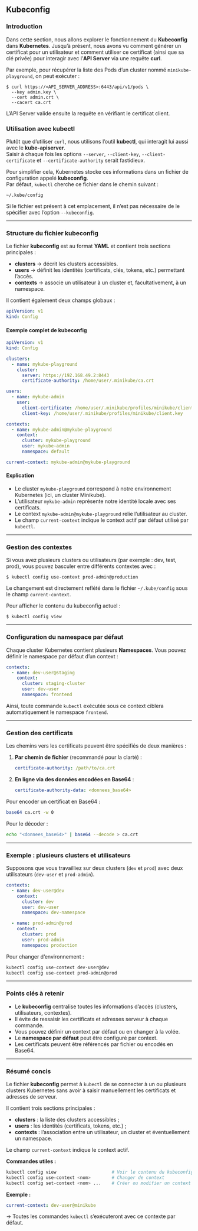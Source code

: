 ## Kubeconfig

### Introduction
Dans cette section, nous allons explorer le fonctionnement du **Kubeconfig** dans **Kubernetes**.
Jusqu’à présent, nous avons vu comment générer un certificat pour un utilisateur et comment utiliser ce certificat (ainsi que sa clé privée) pour interagir avec l’**API Server** via une requête **curl**.

Par exemple, pour récupérer la liste des Pods d’un cluster nommé `minikube-playground`, on peut exécuter :

```
$ curl https://<API_SERVER_ADDRESS>:6443/api/v1/pods \
  --key admin.key \
  --cert admin.crt \
  --cacert ca.crt
```

L’API Server valide ensuite la requête en vérifiant le certificat client.

### Utilisation avec kubectl
Plutôt que d’utiliser `curl`, nous utilisons l’outil **kubectl**, qui interagit lui aussi avec le **kube-apiserver**.\
Saisir à chaque fois les options `--server`, `--client-key`, `--client-certificate` et `--certificate-authority` serait fastidieux.

Pour simplifier cela, Kubernetes stocke ces informations dans un fichier de configuration appelé **kubeconfig**.\
Par défaut, `kubectl` cherche ce fichier dans le chemin suivant :

```
~/.kube/config
```

Si le fichier est présent à cet emplacement, il n’est pas nécessaire de le spécifier avec l’option `--kubeconfig`.

***

### Structure du fichier kubeconfig
Le fichier **kubeconfig** est au format **YAML** et contient trois sections principales :

- **clusters** → décrit les clusters accessibles.
- **users** → définit les identités (certificats, clés, tokens, etc.) permettant l’accès.
- **contexts** → associe un utilisateur à un cluster et, facultativement, à un namespace.

Il contient également deux champs globaux :

```yaml
apiVersion: v1
kind: Config
```

#### Exemple complet de kubeconfig

```yaml
apiVersion: v1
kind: Config

clusters:
  - name: mykube-playground
    cluster:
      server: https://192.168.49.2:8443
      certificate-authority: /home/user/.minikube/ca.crt

users:
  - name: mykube-admin
    user:
      client-certificate: /home/user/.minikube/profiles/minikube/client.crt
      client-key: /home/user/.minikube/profiles/minikube/client.key

contexts:
  - name: mykube-admin@mykube-playground
    context:
      cluster: mykube-playground
      user: mykube-admin
      namespace: default

current-context: mykube-admin@mykube-playground
```

#### Explication
- Le cluster `mykube-playground` correspond à notre environnement Kubernetes (ici, un cluster Minikube).
- L’utilisateur `mykube-admin` représente notre identité locale avec ses certificats.
- Le context `mykube-admin@mykube-playground` relie l’utilisateur au cluster.
- Le champ `current-context` indique le context actif par défaut utilisé par `kubectl`.

***

### Gestion des contextes
Si vous avez plusieurs clusters ou utilisateurs (par exemple : dev, test, prod), vous pouvez basculer entre différents contextes avec :

```
$ kubectl config use-context prod-admin@production
```

Le changement est directement reflété dans le fichier `~/.kube/config` sous le champ `current-context`.

Pour afficher le contenu du kubeconfig actuel :

```
$ kubectl config view
```

***

### Configuration du namespace par défaut
Chaque cluster Kubernetes contient plusieurs **Namespaces**. Vous pouvez définir le namespace par défaut d’un context :

```yaml
contexts:
  - name: dev-user@staging
    context:
      cluster: staging-cluster
      user: dev-user
      namespace: frontend
```

Ainsi, toute commande `kubectl` exécutée sous ce context ciblera automatiquement le namespace `frontend`.

***

### Gestion des certificats
Les chemins vers les certificats peuvent être spécifiés de deux manières :

1. **Par chemin de fichier** (recommandé pour la clarté) :
   ```yaml
   certificate-authority: /path/to/ca.crt
   ```

2. **En ligne via des données encodées en Base64** :
   ```yaml
   certificate-authority-data: <donnees_base64>
   ```

Pour encoder un certificat en Base64 :

```bash
base64 ca.crt -w 0
```

Pour le décoder :

```bash
echo "<donnees_base64>" | base64 --decode > ca.crt
```

***

### Exemple : plusieurs clusters et utilisateurs
Supposons que vous travailliez sur deux clusters (`dev` et `prod`) avec deux utilisateurs (`dev-user` et `prod-admin`).

```yaml
contexts:
  - name: dev-user@dev
    context:
      cluster: dev
      user: dev-user
      namespace: dev-namespace

  - name: prod-admin@prod
    context:
      cluster: prod
      user: prod-admin
      namespace: production
```

Pour changer d’environnement :

```bash
kubectl config use-context dev-user@dev
kubectl config use-context prod-admin@prod
```

***

### Points clés à retenir
- Le **kubeconfig** centralise toutes les informations d’accès (clusters, utilisateurs, contextes).
- Il évite de ressaisir les certificats et adresses serveur à chaque commande.
- Vous pouvez définir un context par défaut ou en changer à la volée.
- Le **namespace par défaut** peut être configuré par context.
- Les certificats peuvent être référencés par fichier ou encodés en Base64.

***

### Résumé concis
Le fichier **kubeconfig** permet à `kubectl` de se connecter à un ou plusieurs clusters Kubernetes sans avoir à saisir manuellement les certificats et adresses de serveur.

Il contient trois sections principales :
- **clusters** : la liste des clusters accessibles ;
- **users** : les identités (certificats, tokens, etc.) ;
- **contexts** : l’association entre un utilisateur, un cluster et éventuellement un namespace.

Le champ `current-context` indique le context actif.

**Commandes utiles :**
```bash
kubectl config view                     # Voir le contenu du kubeconfig
kubectl config use-context <nom>        # Changer de context
kubectl config set-context <nom> ...    # Créer ou modifier un context
```

**Exemple :**
```yaml
current-context: dev-user@minikube
```
→ Toutes les commandes `kubectl` s’exécuteront avec ce contexte par défaut.


